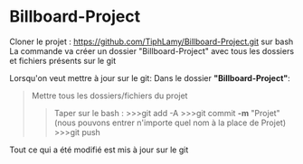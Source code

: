 # Billboard-Project

Cloner le projet : https://github.com/TiphLamy/Billboard-Project.git sur bash
La commande va créer un dossier "Billboard-Project" avec tous les dossiers et fichiers présents sur le git

Lorsqu'on veut mettre à jour sur le git:
Dans le dossier **"Billboard-Project"**:
>  Mettre tous les dossiers/fichiers du projet
  >>Taper sur le bash : 
    >>>git add -A 
    >>>git commit **-m** "Projet" (nous pouvons entrer n'importe quel nom à la place de Projet) 
    >>>git push 
  
Tout ce qui a été modifié est mis à jour sur le git
